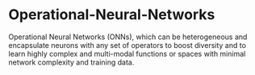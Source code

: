 # Operational-Neural-Networks
Operational Neural Networks (ONNs), which can be heterogeneous and encapsulate neurons with any set of operators to boost diversity and to learn highly complex and multi-modal functions or spaces with minimal network complexity and training data.
